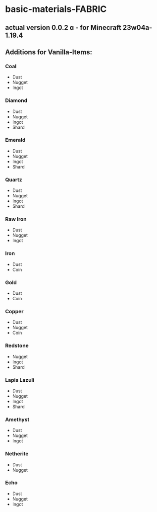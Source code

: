 # basic-materials-FABRIC

## actual version 0.0.2 ɑ - for Minecraft 23w04a-1.19.4

## Additions for Vanilla-Items:
### Coal 
- Dust
- Nugget
- Ingot

### Diamond
- Dust
- Nugget
- Ingot
- Shard
 
### Emerald
- Dust
- Nugget
- Ingot
- Shard

### Quartz
- Dust
- Nugget
- Ingot
- Shard

### Raw Iron
- Dust
- Nugget
- Ingot

### Iron
- Dust
- Coin

### Gold
- Dust
- Coin

### Copper
- Dust
- Nugget
- Coin

### Redstone
- Nugget
- Ingot
- Shard

### Lapis Lazuli
- Dust
- Nugget
- Ingot
- Shard

### Amethyst
- Dust
- Nugget
- Ingot

### Netherite
- Dust
- Nugget

### Echo
- Dust
- Nugget
- Ingot
